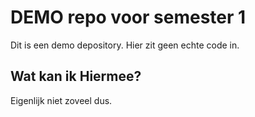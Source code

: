 # DEMO repo voor semester 1

Dit is een demo depository. Hier zit geen echte code in.

## Wat kan ik Hiermee?

Eigenlijk niet zoveel dus.
